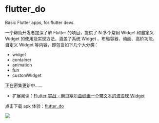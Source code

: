 # flutter_do

Basic Flutter apps, for flutter devs.

一个帮助开发者加深了解 Flutter 的项目，提供了 N 多个常用 Widget 和自定义 Widget 的使用及实现方法，涵盖了系统 Widget 、布局容器、动画、高阶功能、自定义 Widget 等内容，即包含如下几个大分类：

- widget
- container
- animation
- fun
- customWidget

正在密集更新中……

- 扩展阅读：[Flutter 实战 - 用贝塞尔曲线画一个带文本的波浪球 Widget](https://juejin.im/post/5db5c03a6fb9a0208668e4f3)


点击下载 apk 体验：[flutter_do](doc/app-release.apk)

![](doc/screenshot.gif)

